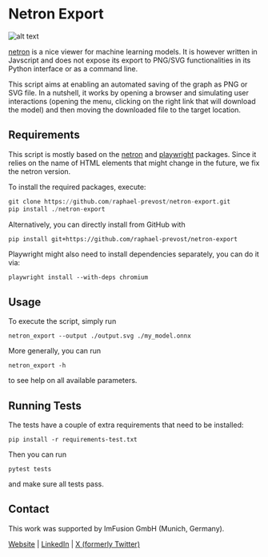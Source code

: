 # Netron Export

![alt text](overview.png)

[netron](https://netron.app) is a nice viewer for machine learning models.
It is however written in Javscript and does not expose its export to PNG/SVG functionalities in its Python interface or as a command line.

This script aims at enabling an automated saving of the graph as PNG or SVG file.
In a nutshell, it works by opening a browser and simulating user interactions (opening the menu, clicking on the right link that will download the model) and then moving the downloaded file to the target location.

## Requirements

This script is mostly based on the [netron](https://github.com/lutzroeder/netron) and [playwright](https://github.com/microsoft/playwright-python) packages.
Since it relies on the name of HTML elements that might change in the future, we fix the netron version.

To install the required packages, execute:
```python
git clone https://github.com/raphael-prevost/netron-export.git
pip install ./netron-export
```

Alternatively, you can directly install from GitHub with
```bash
pip install git+https://github.com/raphael-prevost/netron-export
```

Playwright might also need to install dependencies separately, you can do it via:
```
playwright install --with-deps chromium
```

## Usage

To execute the script, simply run
```
netron_export --output ./output.svg ./my_model.onnx
```
More generally, you can run
```
netron_export -h
```
to see help on all available parameters.

## Running Tests

The tests have a couple of extra requirements that need to be installed:
```
pip install -r requirements-test.txt
```
Then you can run
```
pytest tests
```
and make sure all tests pass.

## Contact

This work was supported by ImFusion GmbH (Munich, Germany).

[Website](https://www.imfusion.com/) |  [LinkedIn](https://www.linkedin.com/company/imfusion/) | [X (formerly Twitter)](https://twitter.com/ImFusionGmbH)


